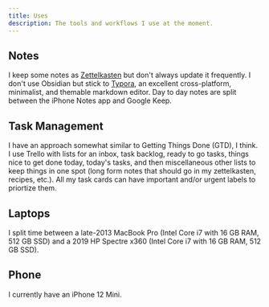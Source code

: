 ```yaml
---
title: Uses
description: The tools and workflows I use at the moment.
---
```


## Notes

I keep some notes as [Zettelkasten](https://zettelkasten.de/posts/overview/) but don't always update it frequently. I don't use Obsidian but stick to [Typora](https://typora.io/), an excellent cross-platform, minimalist, and themable markdown editor. Day to day notes are split between the iPhone Notes app and Google Keep.

## Task Management

I have an approach somewhat similar to Getting Things Done (GTD), I think. I use Trello with lists for an inbox, task backlog, ready to go tasks, things nice to get done today, today's tasks, and then miscellaneous other lists to keep things in one spot (long form notes that should go in my zettelkasten, recipes, etc.).
All my task cards can have important and/or urgent labels to priortize them.

## Laptops

I split time between a late-2013 MacBook Pro (Intel Core i7 with 16 GB RAM, 512 GB SSD)
and a 2019 HP Spectre x360 (Intel Core i7 with 16 GB RAM, 512 GB SSD).

## Phone

I currently have an iPhone 12 Mini.